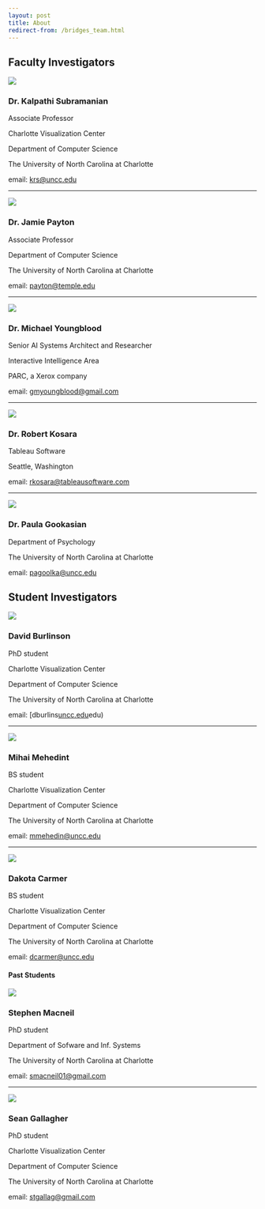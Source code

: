 ```yaml
---
layout: post
title: About
redirect-from: /bridges_team.html
---
```


## Faculty Investigators

<div class="row">
<div class="col-md-4 align-middle text-center">
<a href="http://coitweb.uncc.edu/~krs/"><img class="circle-portrait" src="/img/kalpathi.jpg"/></a>
</div>

<div class="col-md-8">
<h3>Dr. Kalpathi Subramanian</h3>
<p>Associate Professor</p>
<p>Charlotte Visualization Center</p>
<p>Department of Computer Science</p>
<p>The University of North Carolina at Charlotte</p>
<p>email: <a href="mailto:krs@uncc.edu">krs@uncc.edu</a></p>
</div>
</div>

<div class="clearfix"></div>

---

<div class="row">
<div class="col-md-4 align-middle text-center">
<a href="http://odin.uncc.edu/~payton/"><img class="circle-portrait" src="/img/jamie.jpg"/></a>
</div>

<div class="col-md-8">
<h3>Dr. Jamie Payton</h3>
<p>Associate Professor</p>
<p>Department of Computer Science</p>
<p>The University of North Carolina at Charlotte</p>
<p>email: <a href="mailto:payton@temple.edu">payton@temple.edu</a></p>
</div>
</div>

<div class="clearfix"></div>

---

<div class="row">
<div class="col-md-4 align-middle text-center">
<a href="http://www.gmichaelyoungblood.com/"><img class="circle-portrait" src="/img/michael.jpg"/></a>
</div>

<div class="col-md-8">
<h3>Dr. Michael Youngblood</h3>
<p>Senior AI Systems Architect and Researcher</p>
<p>Interactive Intelligence Area</p>
<p>PARC, a Xerox company</p>
<p>email: <a href="mailto:gmyoungblood@gmail.com">gmyoungblood@gmail.com</a></p>
</div>
</div>

<div class="clearfix"></div>

---

<div class="row">
<div class="col-md-4 align-middle text-center">
<a href="http://kosara.net/"><img class="circle-portrait" src="/img/robert.png"/></a>
</div>

<div class="col-md-8">
<h3>Dr. Robert Kosara</h3>
<p>Tableau Software</p>
<p>Seattle, Washington</p>
<p>email: <a href="mailto:rkosara@tableausoftware.com">rkosara@tableausoftware.com</a></p>
</div>
</div>

<div class="clearfix"></div>

---

<div class="row">
<div class="col-md-4 align-middle text-center">
<a href="http://www.psych.uncc.edu/pagoolka/"><img class="circle-portrait" src="/img/paula.jpg"/></a>
</div>

<div class="col-md-8">
<h3>Dr. Paula Gookasian</h3>
<p>Department of Psychology</p>
<p>The University of North Carolina at Charlotte</p>
<p>email: <a href="mailto:pagoolka@uncc.edu">pagoolka@uncc.edu</a></p>
</div>
</div>

<div class="clearfix"></div>

## Student Investigators


<div class="row">
<div class="col-md-4 align-middle text-center">
<a href="webpages.uncc.edu/~dburlins)"><img class="circle-portrait" src="/img/burlinson.jpg"/></a>
</div>

<div class="col-md-8">
<h3>David Burlinson</h3>
<p>PhD student</p>
<p>Charlotte Visualization Center</p>
<p>Department of Computer Science</p>
<p>The University of North Carolina at Charlotte</p>
email: [dburlins<a href="mailto:dburlins@uncc">uncc.edu</a>edu)
</div>
</div>

<div class="clearfix"></div>

---

<div class="row">
<div class="col-md-4 align-middle text-center">
<img class="circle-portrait" src="/img/mmehedint.jpg"/>
</div>

<div class="col-md-8">
<h3><h3>Mihai Mehedint</h3></h3>
<p>BS student</p>
<p>Charlotte Visualization Center</p>
<p>Department of Computer Science</p>
<p>The University of North Carolina at Charlotte</p>
<p>email: <a href="mailto:mmehedin@uncc.edu">mmehedin@uncc.edu</a></p>
</div>
</div>

<div class="clearfix"></div>

---

<div class="row">
<div class="col-md-4 align-middle text-center">
<img class="circle-portrait" src="/img/dakota.jpg"/>
</div>

<div class="col-md-8">
<h3>Dakota Carmer</h3>
<p>BS student</p>
<p>Charlotte Visualization Center</p>
<p>Department of Computer Science</p>
<p>The University of North Carolina at Charlotte</p>
<p>email: <a href="mailto:dcarmer@uncc.edu">dcarmer@uncc.edu</a></p>
</div>
</div>

<div class="clearfix"></div>

#### Past Students


<div class="row">
<div class="col-md-4 align-middle text-center">
<a href="http://stephenmacneil.net)"><img class="circle-portrait" src="/img/stephen.jpg"/></a>
</div>

<div class="col-md-8">
<h3>Stephen Macneil</h3>
<p>PhD student</p>
<p>Department of Sofware and Inf. Systems</p>
<p>The University of North Carolina at Charlotte</p>
<p>email: <a href="mailto:smacneil01@gmail.com">smacneil01@gmail.com</a></p>
</div>
</div>

<div class="clearfix"></div>

---

<div class="row">
<div class="col-md-4 align-middle text-center">
<a href="http://goo.gl/g49CWZ)"><img class="circle-portrait" src="/img/sean.jpeg"/></a>
</div>

<div class="col-md-8">
<h3>Sean Gallagher</h3>
<p>PhD student</p>
<p>Charlotte Visualization Center</p>
<p>Department of Computer Science</p>
<p>The University of North Carolina at Charlotte</p>
<p>email: <a href="mailto:mmehedin@uncc.edu">stgallag@gmail.com</a></p>
</div>
</div>

<div class="clearfix"></div>
